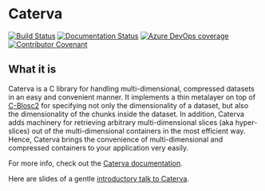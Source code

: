 # Caterva

[![Build Status](https://dev.azure.com/blosc/caterva/_apis/build/status/caterva?branchName=master)](https://dev.azure.com/blosc/caterva/_build/latest?definitionId=3&branchName=master)
[![Documentation Status](https://readthedocs.org/projects/caterva/badge/?version=latest)](https://caterva.readthedocs.io/en/latest/?badge=latest)
[![Azure DevOps coverage](https://img.shields.io/azure-devops/coverage/blosc/caterva/5)](https://dev.azure.com/blosc/caterva/_build/latest?definitionId=5&branchName=master)
[![Contributor Covenant](https://img.shields.io/badge/Contributor%20Covenant-v2.0%20adopted-ff69b4.svg)](code_of_conduct.md)
## What it is

Caterva is a C library for handling multi-dimensional, compressed datasets in
an easy and convenient manner. It implements a thin metalayer on top of
[C-Blosc2](https://github.com/Blosc/c-blosc2) for specifying not only the
dimensionality of a dataset, but also the dimensionality of the chunks
inside the dataset. In addition, Caterva adds machinery for retrieving
arbitrary multi-dimensional slices (aka hyper-slices) out of the
multi-dimensional containers in the most efficient way. Hence, Caterva brings
the convenience of multi-dimensional and compressed containers to your
application very easily.

For more info, check out the
[Caterva documentation](https://caterva.readthedocs.io).
  
Here are slides of a gentle
[introductory talk to Caterva](http://blosc.org/docs/Caterva-HDF5-Workshop.pdf).
